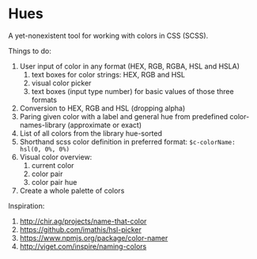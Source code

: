 # Hues

A yet-nonexistent tool for working with colors in CSS (SCSS).

Things to do:

1. User input of color in any format (HEX, RGB, RGBA, HSL and HSLA)
    1. text boxes for color strings: HEX, RGB and HSL
    2. visual color picker
    3. text boxes (input type number) for basic values of those three formats 
2. Conversion to HEX, RGB and HSL (dropping alpha)
3. Paring given color with a label and general hue from predefined color-names-library (approximate or exact)
4. List of all colors from the library hue-sorted
5. Shorthand scss color definition in preferred format: `$c-colorName: hsl(0, 0%, 0%)`
6. Visual color overview:
    1. current color
    2. color pair
    3. color pair hue
7. Create a whole palette of colors


Inspiration:

1. http://chir.ag/projects/name-that-color
2. https://github.com/imathis/hsl-picker
3. https://www.npmjs.org/package/color-namer
4. http://viget.com/inspire/naming-colors
